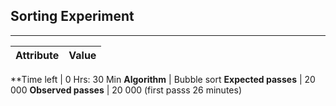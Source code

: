 Sorting Experiment
--------------------
--------------------



Attribute  |  Value
-----------| -------

**Time left   | 0 Hrs: 30 Min
**Algorithm** | Bubble sort
**Expected passes** | 20 000
**Observed passes** | 20 000 (first passs 26 minutes)
